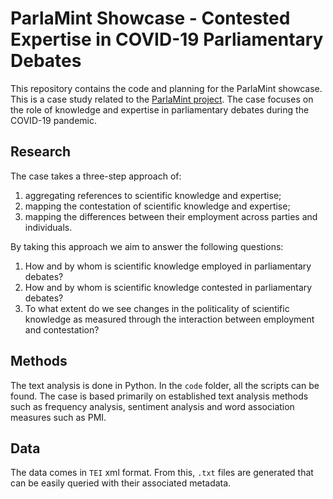 # ParlaMint Showcase - Contested Expertise in COVID-19 Parliamentary Debates

This repository contains the code and planning for the ParlaMint showcase. This is a case study related to the [ParlaMint project](https://www.clarin.eu/content/parlamint-towards-comparable-parliamentary-corpora). The case focuses on the role of knowledge and expertise in parliamentary debates during the COVID-19 pandemic.

## Research
The case takes a three-step approach of:
1. aggregating references to scientific knowledge and expertise;
2. mapping the contestation of scientific knowledge and expertise;
3. mapping the differences between their employment across parties and individuals.

By taking this approach we aim to answer the following questions:
1. How and by whom is scientific knowledge employed in parliamentary debates?
2. How and by whom is scientific knowledge contested in parliamentary debates?
3. To what extent do we see changes in the politicality of scientific knowledge as measured through the interaction between employment and contestation?

## Methods
The text analysis is done in Python. In the ```code``` folder, all the scripts can be found. The case is based primarily on established text analysis methods such as frequency analysis, sentiment analysis and word association measures such as PMI.

## Data
The data comes in ```TEI``` xml format. From this, ```.txt``` files are generated that can be easily queried with their associated metadata. 

